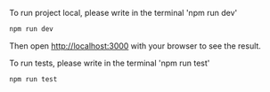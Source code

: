 To run project local, please write in the terminal 'npm run dev'

```bash
npm run dev
```

Then open [http://localhost:3000](http://localhost:3000) with your browser to see the result.

To run tests, please write in the terminal 'npm run test'

```bash
npm run test
```
